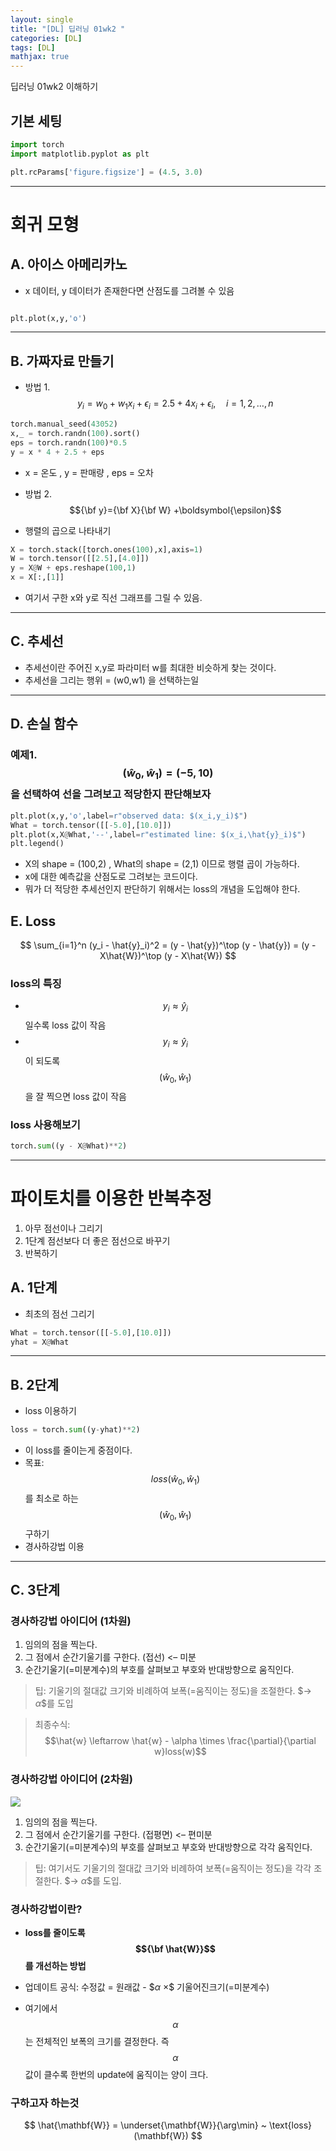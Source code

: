 ```yaml
---
layout: single
title: "[DL] 딥러닝 01wk2 "
categories: [DL]
tags: [DL]
mathjax: true
---
```


딥러닝 01wk2 이해하기


## 기본 세팅
```python
import torch
import matplotlib.pyplot as plt

plt.rcParams['figure.figsize'] = (4.5, 3.0)
```
---

# 회귀 모형

## A. 아이스 아메리카노
- x 데이터, y 데이터가 존재한다면 산점도를 그려볼 수 있음

```python

plt.plot(x,y,'o')

```
---

## B. 가짜자료 만들기

- 방법 1. $$y_i= w_0+w_1 x_i +\epsilon_i = 2.5 + 4x_i +\epsilon_i, \quad i=1,2,\dots,n$$
  
```python
torch.manual_seed(43052)
x,_ = torch.randn(100).sort()
eps = torch.randn(100)*0.5
y = x * 4 + 2.5 + eps
```
- x = 온도 , y = 판매량 , eps = 오차
  
- 방법 2. $${\bf y}={\bf X}{\bf W} +\boldsymbol{\epsilon}$$
- 행렬의 곱으로 나타내기
  
```python
X = torch.stack([torch.ones(100),x],axis=1)
W = torch.tensor([[2.5],[4.0]])
y = X@W + eps.reshape(100,1)
x = X[:,[1]]
```

- 여기서 구한 x와 y로 직선 그래프를 그릴 수 있음.
---

## C. 추세선 
- 추세선이란 주어진 x,y로 파라미터 w를 최대한 비슷하게 찾는 것이다.
- 추세선을 그리는 행위 =  (w0,w1) 을 선택하는일
---

## D. 손실 함수

### 예제1. $$(\hat{w}_0,\hat{w}_1)=(-5,10)$$을 선택하여 선을 그려보고 적당한지 판단해보자

```python
plt.plot(x,y,'o',label=r"observed data: $(x_i,y_i)$")
What = torch.tensor([[-5.0],[10.0]])
plt.plot(x,X@What,'--',label=r"estimated line: $(x_i,\hat{y}_i)$")
plt.legend()
```

- X의 shape = (100,2) , What의 shape = (2,1) 이므로 행렬 곱이 가능하다.
- x에 대한 예측값을 산점도로 그려보는 코드이다.
- 뭐가 더 적당한 추세선인지 판단하기 위해서는 loss의 개념을 도입해야 한다.

## E. Loss

$$
\sum_{i=1}^n (y_i - \hat{y}_i)^2 = (y - \hat{y})^\top (y - \hat{y}) = (y - X\hat{W})^\top (y - X\hat{W})
$$

### loss의 특징
- $$y_i \approx \hat{y}_i$$ 일수록 loss 값이 작음
- $$y_i \approx \hat{y}_i$$ 이 되도록 $$(\hat{w}_0, \hat{w}_1)$$을 잘 찍으면 loss 값이 작음 

### loss 사용해보기
```python
torch.sum((y - X@What)**2)
```
---

# 파이토치를 이용한 반복추정

1. 아무 점선이나 그리기
2. 1단계 점선보다 더 좋은 점선으로 바꾸기
3. 반복하기

## A. 1단계
- 최초의 점선 그리기

```python
What = torch.tensor([[-5.0],[10.0]])
yhat = X@What
```
---

## B. 2단계
- loss 이용하기

```python
loss = torch.sum((y-yhat)**2)
```
- 이 loss를 줄이는게 중점이다.
- 목표: $$loss(\hat{w}_0,\hat{w}_1)$$를 최소로 하는 $$(\hat{w}_0,\hat{w}_1)$$ 구하기
- 경사하강법 이용
---

## C. 3단계

### 경사하강법 아이디어 (1차원)
1.  임의의 점을 찍는다.
2.  그 점에서 순간기울기를 구한다. (접선) \<– 미분
3.  순간기울기(=미분계수)의 부호를 살펴보고 부호와 반대방향으로 움직인다.

> 팁: 기울기의 절대값 크기와 비례하여 보폭(=움직이는 정도)을 조절한다.
> $$\to$ $\alpha$$를 도입

> 최종수식:
> $$\hat{w} \leftarrow \hat{w} - \alpha \times \frac{\partial}{\partial w}loss(w)$$

### 경사하강법 아이디어 (2차원)

![](https://guebin.github.io/DL2024/posts/02wk-1_files/figure-html/cell-37-output-1.png)

1.  임의의 점을 찍는다.
2.  그 점에서 순간기울기를 구한다. (접평면) <– 편미분
3.  순간기울기(=미분계수)의 부호를 살펴보고 부호와 반대방향으로 각각 움직인다.

> 팁: 여기서도 기울기의 절대값 크기와 비례하여 보폭(=움직이는 정도)을 각각 조절한다. $$\to$ $\alpha$$를 도입.

### 경사하강법이란?
- **loss를 줄이도록 $${\bf \hat{W}}$$를 개선하는 방법**

-   업데이트 공식: 수정값 = 원래값 - $$\alpha$ $\times$$ 기울어진크기(=미분계수)
-   여기에서 $$\alpha$$는 전체적인 보폭의 크기를 결정한다. 즉 $$\alpha$$값이 클수록 한번의 update에 움직이는 양이 크다.

### 구하고자 하는것
$$
\hat{\mathbf{W}} = \underset{\mathbf{W}}{\arg\min} ~ \text{loss}(\mathbf{W})
$$

